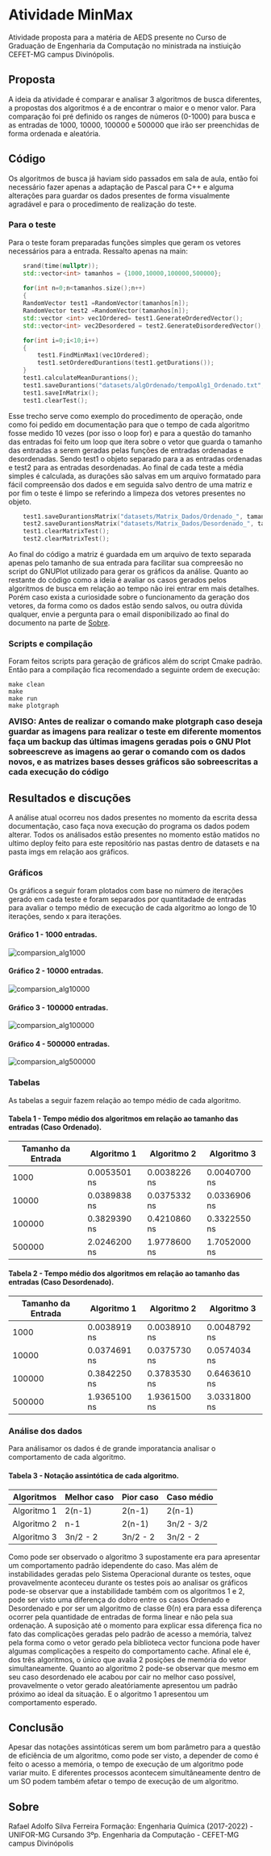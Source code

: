 # Atividade MinMax
Atividade proposta para a matéria de AEDS presente no Curso de Graduação de Engenharia da Computação no ministrada na instiuição CEFET-MG campus Divinópolis.
## Proposta
A ideia da atividade é comparar e analisar 3 algoritmos de busca diferentes, a propostas dos algoritmos é a de encontrar o maior e o menor valor.
Para comparação foi pré definido os ranges de números (0-1000) para busca e as entradas de 1000, 10000, 100000 e 500000 que irão ser preenchidas de forma ordenada
e aleatória.
## Código
Os algoritmos de busca já haviam sido passados em sala de aula, então foi necessário fazer apenas a adaptação de Pascal para C++ e alguma alterações para guardar os dados presentes de forma visualmente agradável e para o procedimento de realização do teste.
### Para o teste
Para o teste foram preparadas funções simples que geram os vetores necessários para a entrada. Ressalto apenas na main:
```cpp
    srand(time(nullptr));
    std::vector<int> tamanhos = {1000,10000,100000,500000};
   
    for(int n=0;n<tamanhos.size();n++)
    {
    RandomVector test1 =RandomVector(tamanhos[n]);
    RandomVector test2 =RandomVector(tamanhos[n]);
    std::vector <int> vec1Ordered= test1.GenerateOrderedVector();
    std::vector<int> vec2Desordered = test2.GenerateDisorderedVector();

    for(int i=0;i<10;i++)
    {
        test1.FindMinMax1(vec1Ordered);
        test1.setOrderedDurantions(test1.getDurations());
    }
    test1.calculateMeanDurantions();
    test1.saveDurantions("datasets/algOrdenado/tempoAlg1_Ordenado.txt", 1);
    test1.saveInMatrix();
    test1.clearTest();
```
Esse trecho serve como exemplo do procedimento de operação, onde como foi pedido em documentação para que o tempo de cada algoritmo fosse medido 10 vezes (por isso o loop for) e para a questão do tamanho das entradas foi feito um loop que itera sobre o vetor que guarda o tamanho das entradas a serem geradas pelas funções de entradas ordenadas e desordenadas. Sendo test1 o objeto separado para a as entradas ordenadas e test2 para as entradas desordenadas. Ao final de cada teste a média simples é calculada, as durações são salvas em um arquivo formatado para fácil compreensão dos dados e em seguida salvo dentro de uma matriz e por fim o teste é limpo se referindo a limpeza dos vetores presentes no objeto.
```cpp
    test1.saveDurantionsMatrix("datasets/Matrix_Dados/Ordenado_", tamanhos[n]);
    test2.saveDurantionsMatrix("datasets/Matrix_Dados/Desordenado_", tamanhos[n]);
    test1.clearMatrixTest();
    test2.clearMatrixTest();
```
Ao final do código a matriz é guardada em um arquivo de texto separada apenas pelo tamanho de sua entrada para facilitar sua compreesão no script do GNUPlot utilizado para gerar os gráficos da análise.
Quanto ao restante do código como a ideia é avaliar os casos gerados pelos algoritmos de busca em relação ao tempo não irei entrar em mais detalhes. Porém caso exista a curiosidade sobre o funcionamento da geração dos vetores, da forma como os dados estão sendo salvos, ou outra dúvida qualquer, envie a pergunta para o email disponibilizado ao final do documento na parte de [Sobre](#sobre). 
### Scripts e compilação
Foram feitos scripts para geração de gráficos além do script Cmake padrão.
Então para a compilação fica recomendado a seguinte ordem de execução:
```bashrc
make clean
make
make run
make plotgraph
```
<font size=3.0 ><b>AVISO: Antes de realizar o comando make plotgraph caso deseja guardar as imagens para realizar o teste em diferente momentos faça um backup das últimas imagens geradas pois o GNU Plot sobreescreve as imagens ao gerar o comando com os dados novos, e as matrizes bases desses gráficos são sobreescritas a cada execução do código</b></font>
## Resultados e discuções
A análise atual ocorreu nos dados presentes no momento da escrita dessa documentação, caso faça nova execução do programa os dados podem alterar. Todos os análisados estão presentes no momento estão matidos no ultimo deploy feito para este repositório nas pastas dentro de datasets e na pasta imgs em relação aos gráficos.
### Gráficos
Os gráficos a seguir foram plotados com base no número de iterações gerado em cada teste e foram separados por quantitadade de entradas para avaliar o tempo médio de execução de cada algoritmo ao longo de 10 iterações, sendo x para iterações. 
#### <a name="#graph1"></a> Gráfico 1 - 1000 entradas.
![comparsion_alg1000](imgs/algorithms1000_comparison.png)
#### <a name="#graph2"></a> Gráfico 2 - 10000 entradas.
![comparsion_alg10000](imgs/algorithms10000_comparison.png)
#### <a name="#graph3"></a> Gráfico 3 - 100000 entradas.
![comparsion_alg100000](imgs/algorithms100000_comparison.png)
#### <a name="#graph4"></a> Gráfico 4 - 500000 entradas.
![comparsion_alg500000](imgs/algorithms500000_comparison.png)
### Tabelas
As tabelas a seguir fazem relação ao tempo médio de cada algoritmo.
#### <a name="#table1"></a> Tabela 1 - Tempo médio dos algoritmos em relação ao tamanho das entradas (Caso Ordenado).

| Tamanho da Entrada | Algoritmo 1 | Algoritmo 2 | Algoritmo 3 |
|--------------------|-------------|-------------|-------------|
| 1000               | 0.0053501 ns| 0.0038226 ns| 0.0040700 ns|
| 10000              | 0.0389838 ns| 0.0375332 ns| 0.0336906 ns|
| 100000             | 0.3829390 ns| 0.4210860 ns| 0.3322550 ns|
| 500000             | 2.0246200 ns| 1.9778600 ns| 1.7052000 ns|

#### <a name="#table2"></a> Tabela 2 - Tempo médio dos algoritmos em relação ao tamanho das entradas (Caso Desordenado).
| Tamanho da Entrada | Algoritmo 1 | Algoritmo 2 | Algoritmo 3 |
|--------------------|-------------|-------------|-------------|
| 1000               | 0.0038919 ns| 0.0038910 ns| 0.0048792 ns|
| 10000              | 0.0374691 ns| 0.0375730 ns| 0.0574034 ns|
| 100000             | 0.3842250 ns| 0.3783530 ns| 0.6463610 ns|
| 500000             | 1.9365100 ns| 1.9361500 ns| 3.0331800 ns|

### Análise dos dados
Para análisamor os dados é de grande imporatancia analisar o comportamento de cada algoritmo.
#### <a name="#table3"></a> Tabela 3 - Notação assintótica de cada algoritmo.
| Algoritmos  | Melhor caso | Pior caso | Caso médio  |
|-------------|-------------|-----------|-------------|
| Algoritmo 1 |    2(n-1)   |  2(n-1)   |   2(n-1)    |
| Algoritmo 2 |    n-1      |  2(n-1)   |   3n/2 - 3/2|
| Algoritmo 3 |    3n/2 - 2 |  3n/2 - 2 |   3n/2 - 2  |

Como pode ser observado o algoritmo 3 supostamente era para apresentar um comportamento padrão idependente do caso. Mas além de instabilidades geradas pelo Sistema Operacional durante os testes, oque provavelmente aconteceu durante os testes pois ao analisar os gráficos pode-se observar que a instabilidade também com os algoritmos 1 e 2, pode ser visto uma diferença do dobro entre os casos Ordenado e Desordenado e por ser um algoritmo de classe Θ(n) era para essa diferença ocorrer pela quantidade de entradas de forma linear e não pela sua ordenação. A suposição até o momento para explicar essa diferença fica no fato das complicações geradas pelo padrão de acesso a memória, talvez pela forma como o vetor gerado pela biblioteca  vector funciona pode haver algumas complicações a respeito do comportamento cache. Afinal ele é, dos três algoritmos, o único que avalia 2 posições de memória do vetor simultaneamente.
Quanto ao algoritmo 2 pode-se observar que mesmo em seu caso desordenado ele acabou por cair no melhor caso possível, provavelmente o vetor gerado aleatóriamente apresentou um padrão próximo ao ideal da situação. E o algoritmo 1 apresentou um comportamento esperado.

## Conclusão

Apesar das notações assintóticas serem um bom parâmetro para a questão de eficiência de um algoritmo, como pode ser visto, a depender de como é feito o acesso a memória, o tempo de execução de um algoritmo pode variar muito. E diferentes processos acontecem simultâneamente dentro de um SO podem também afetar o tempo de execução de um algoritmo.


## <a name="#sobre"></a>Sobre
Rafael Adolfo Silva Ferreira
Formação: Engenharia Química (2017-2022) -UNIFOR-MG
Cursando 3ºp. Engenharia da Computação - CEFET-MG campus Divinópolis
